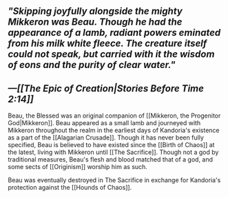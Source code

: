 ## *"Skipping joyfully alongside the mighty Mikkeron was Beau. Though he had the appearance of a lamb, radiant powers eminated from his milk white fleece. The creature itself could not speak, but carried with it the wisdom of eons and the purity of clear water."*
## *—[[The Epic of Creation|Stories Before Time 2:14]]*

Beau, the Blessed was an original companion of [[Mikkeron, the Progenitor God|Mikkeron]]. Beau appeared as a small lamb and journeyed with Mikkeron throughout the realm in the earliest days of Kandoria's existence as a part of the [[Alagarian Crusade]]. Though it has never been fully specified, Beau is believed to have existed since the [[Birth of Chaos]] at the latest, living with Mikkeron until [[The Sacrifice]]. Though not a god by traditional measures, Beau's flesh and blood matched that of a god, and some sects of [[Originism]] worship him as such. 

Beau was eventually destroyed in The Sacrifice in exchange for Kandoria's protection against the [[Hounds of Chaos]].